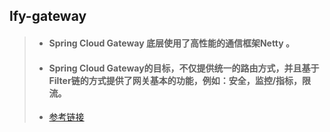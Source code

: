 ## lfy-gateway

> * #### Spring Cloud Gateway 底层使用了高性能的通信框架Netty  。
> * #### Spring Cloud Gateway的目标，不仅提供统一的路由方式，并且基于Filter链的方式提供了网关基本的功能，例如：安全，监控/指标，限流。
> * [参考链接](https://www.cnblogs.com/crazymakercircle/p/11704077.html)

